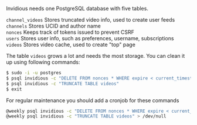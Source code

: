 Invidious needs one PostgreSQL database with five tables.

`channel_videos` Stores truncated video info, used to create user feeds  
`channels` Stores UCID and author name  
`nonces` Keeps track of tokens issued to prevent CSRF  
`users` Stores user info, such as preferences, username, subscriptions  
`videos` Stores video cache, used to create "top" page  

The table `videos` grows a lot and needs the most storage. You can clean it up using following commands:
```bash
$ sudo -i -u postgres
$ psql invidious -c "DELETE FROM nonces * WHERE expire < current_timestamp"
$ psql invidious -c "TRUNCATE TABLE videos"
$ exit
```

For regular maintenance you should add a cronjob for these commands
```bash
@weekly psql invidious -c "DELETE FROM nonces * WHERE expire < current_timestamp" > /dev/null
@weekly psql invidious -c "TRUNCATE TABLE videos" > /dev/null
```